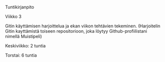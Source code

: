 Tuntikirjanpito

Viikko 3

Gitin käyttämisen harjoittelua ja ekan viikon tehtävien tekeminen.
(Harjoitelin Gitin kayttämistä toiseen repositorioon, joka löytyy Github-profiilistani nimellä Muistipeli)

Keskiviikko: 2 tuntia

Torstai: 6 tuntia

